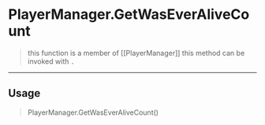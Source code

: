 # PlayerManager.GetWasEverAliveCount
> this function is a member of [[PlayerManager]]
> this method can be invoked with `.`
-----
## Usage
> PlayerManager.GetWasEverAliveCount()
